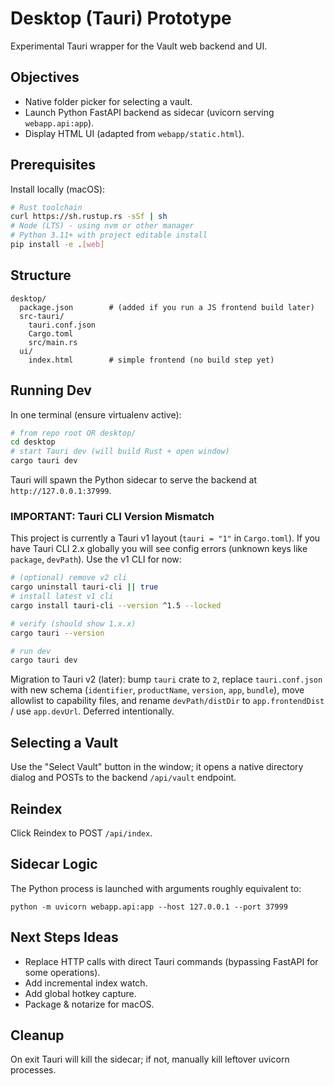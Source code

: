 # Desktop (Tauri) Prototype

Experimental Tauri wrapper for the Vault web backend and UI.

## Objectives
- Native folder picker for selecting a vault.
- Launch Python FastAPI backend as sidecar (uvicorn serving `webapp.api:app`).
- Display HTML UI (adapted from `webapp/static.html`).

## Prerequisites
Install locally (macOS):
```bash
# Rust toolchain
curl https://sh.rustup.rs -sSf | sh
# Node (LTS) - using nvm or other manager
# Python 3.11+ with project editable install
pip install -e .[web]
```

## Structure
```
desktop/
  package.json        # (added if you run a JS frontend build later)
  src-tauri/
    tauri.conf.json
    Cargo.toml
    src/main.rs
  ui/
    index.html        # simple frontend (no build step yet)
```

## Running Dev
In one terminal (ensure virtualenv active):
```bash
# from repo root OR desktop/
cd desktop
# start Tauri dev (will build Rust + open window)
cargo tauri dev
```
Tauri will spawn the Python sidecar to serve the backend at `http://127.0.0.1:37999`.

### IMPORTANT: Tauri CLI Version Mismatch
This project is currently a Tauri v1 layout (`tauri = "1"` in `Cargo.toml`). If you have Tauri CLI 2.x globally you will see config errors (unknown keys like `package`, `devPath`). Use the v1 CLI for now:

```bash
# (optional) remove v2 cli
cargo uninstall tauri-cli || true
# install latest v1 cli
cargo install tauri-cli --version ^1.5 --locked

# verify (should show 1.x.x)
cargo tauri --version

# run dev
cargo tauri dev
```

Migration to Tauri v2 (later): bump `tauri` crate to `2`, replace `tauri.conf.json` with new schema (`identifier`, `productName`, `version`, `app`, `bundle`), move allowlist to capability files, and rename `devPath/distDir` to `app.frontendDist` / use `app.devUrl`. Deferred intentionally.

## Selecting a Vault
Use the "Select Vault" button in the window; it opens a native directory dialog and POSTs to the backend `/api/vault` endpoint.

## Reindex
Click Reindex to POST `/api/index`.

## Sidecar Logic
The Python process is launched with arguments roughly equivalent to:
```
python -m uvicorn webapp.api:app --host 127.0.0.1 --port 37999
```

## Next Steps Ideas
- Replace HTTP calls with direct Tauri commands (bypassing FastAPI for some operations).
- Add incremental index watch.
- Add global hotkey capture.
- Package & notarize for macOS.

## Cleanup
On exit Tauri will kill the sidecar; if not, manually kill leftover uvicorn processes.
